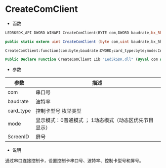 # CreateComClient

- 函数

```C++
LED5KSDK_API DWORD WINAPI CreateComClient(BYTE com,DWORD baudrate,bx_5k_card_type card_type,int mode,USHORT ScreenID);
```

```C#
public static extern uint CreateComClient (byte com,uint baudrate,bx_5k_card_type card_type card_type,int mode,ushort ScreenID);
```

```Delphi
CreateComClient:function(com:byte;baudrate:DWORD;card_type:byte;mode:Integer;ScreenID:Word):Integer;stdcall;
```

```vb
Public Declare Function CreateComClient Lib "Led5kSDK.dll" (ByVal com As Single, ByVal baudrate As Integer, ByVal card_type As Byte,  ByVal mode As Single, ByVal ScreenID As Single) As Integer
```

- 参数

| 参数      | 描述                                                   |
| --------- | ------------------------------------------------------ |
| com       | 串口号                                                 |
| baudrate  | 波特率                                                 |
| card_type | 控制卡型号 枚举类型                                    |
| mode      | 显⽰模式：0普通模式 ； 1动态模式（动态区优先节⽬显⽰） |
| ScreenID  | 屏号                                                   |

- 说明

通过串口连接控制卡，设置控制卡串口号、波特率、控制卡型号和屏号。